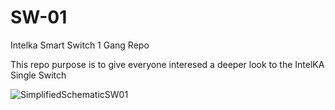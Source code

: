 # SW-01
Intelka Smart Switch 1 Gang Repo

This repo purpose is to give everyone interesed a deeper look to the IntelKA Single Switch

![SimplifiedSchematicSW01](https://user-images.githubusercontent.com/122814994/212727556-2644c7e3-6e7e-4ecf-8637-206c9392de77.jpg)
